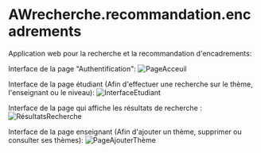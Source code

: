 # AWrecherche.recommandation.encadrements
Application web pour la recherche et la recommandation d'encadrements:

Interface de la page "Authentification":
![PageAcceuil](https://user-images.githubusercontent.com/86208137/123321187-8f08e680-d52a-11eb-9836-4386eb59e8ea.png)

Interface de la page étudiant (Afin d'effectuer une recherche sur le thème, l'enseignant ou le niveau):
![InterfaceEtudiant](https://user-images.githubusercontent.com/86208137/123321777-51f12400-d52b-11eb-9925-a6b735ce40e3.png)

Interface de la page qui affiche les résultats de recherche :
![RésultatsRecherche](https://user-images.githubusercontent.com/86208137/123322208-eb203a80-d52b-11eb-99bd-f8fad1ad4dd0.png)

Interface de la page enseignant (Afin d'ajouter un thème, supprimer ou consulter ses thèmes):
![PageAjouterThème](https://user-images.githubusercontent.com/86208137/124514190-5e4f6980-ddd4-11eb-9253-ced7bbe1820a.png)



